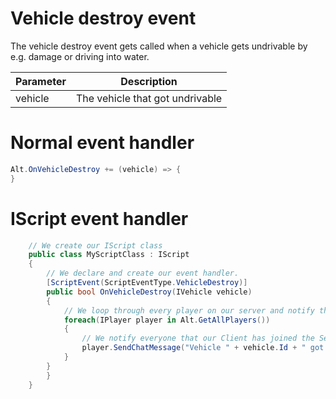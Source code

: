 # Vehicle destroy event
The vehicle destroy event gets called when a vehicle gets undrivable by e.g. damage or driving into water.

| Parameter | Description  |
|-----------|--------------|
| vehicle    | The vehicle that got undrivable |

# Normal event handler

```csharp
Alt.OnVehicleDestroy += (vehicle) => {
}
```

# IScript event handler
```csharp
    // We create our IScript class
    public class MyScriptClass : IScript
    {
        // We declare and create our event handler. 
        [ScriptEvent(ScriptEventType.VehicleDestroy)]
        public bool OnVehicleDestroy(IVehicle vehicle)
        {
            // We loop through every player on our server and notify them
            foreach(IPlayer player in Alt.GetAllPlayers())
            {
                // We notify everyone that our Client has joined the Server
                player.SendChatMessage("Vehicle " + vehicle.Id + " got destroyed.");
            }
        }
        }
    }
```
